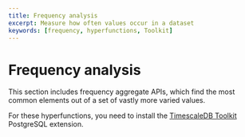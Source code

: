 ```yaml
---
title: Frequency analysis
excerpt: Measure how often values occur in a dataset
keywords: [frequency, hyperfunctions, Toolkit]
---
```


# Frequency analysis

This section includes frequency aggregate APIs, which find the most common elements out of a set of
vastly more varied values.

For these hyperfunctions, you need to install the [TimescaleDB Toolkit][install-toolkit] PostgreSQL extension.

<HyperfunctionTable
    hyperfunctionFamily='frequency analysis'
    includeExperimental
    sortByType
/>

[install-toolkit]: /self-hosted/:currentVersion:/tooling/install-toolkit/
